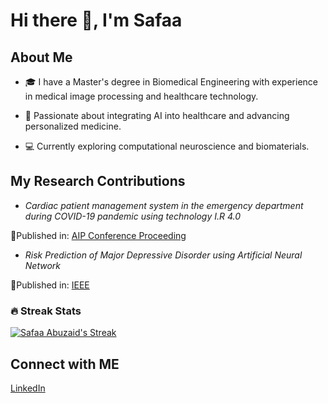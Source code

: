 
# Hi there 👋, I'm Safaa

## About Me

- 🎓 I have a Master's degree in Biomedical Engineering
with experience in medical
image processing
and healthcare technology.

- 🧠 Passionate about integrating AI into healthcare and advancing personalized medicine.

- 💻 Currently exploring computational neuroscience and biomaterials.

## My Research Contributions

- *Cardiac patient management system in the emergency
department during COVID-19 pandemic using technology I.R 4.0*

🌟Published in: [AIP Conference Proceeding](https://doi.org/10.1063/5.0126784)

- *Risk Prediction of Major Depressive Disorder using Artificial Neural Network*

🌟Published in: [IEEE](https://ieeexplore.ieee.org/abstract/document/9315463/metrics)

### 🔥 Streak Stats

[![Safaa Abuzaid's Streak](https://github-readme-streak-stats-eight.vercel.app/?user=safaabuzaid&theme=monokai-metallian&hide_border=true&short_numbers=true)](https://git.io/streak-stats)

## Connect with ME

[LinkedIn](https://www.linkedin.com/in/safaa-osman?utm_source=share&utm_campaign=share_via&utm_content=profile&utm_medium=android_app)
